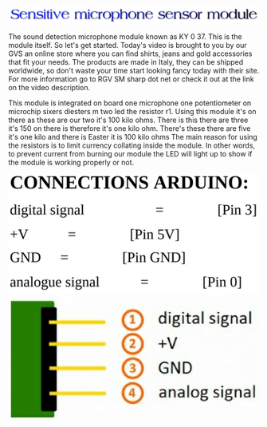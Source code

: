 ![](sensor1.png)

The sound detection microphone module known as KY 0 37. This is the module itself. So let's get started. Today's video is brought to you by our GVS an online store where you can find shirts, jeans and gold accessories that fit your needs. The products are made in Italy, they can be shipped worldwide, so don't waste your time start looking fancy today with their site. For more information go to RGV SM sharp dot net or check it out at the link on the video description.

This module is integrated on board one microphone one potentiometer on microchip sixers diesters m two led the resistor r1. Using this module it's on there as these are our two it's 100 kilo ohms. There is this there are three it's 150 on there is therefore it's one kilo ohm. There's these there are five it's one kilo and there is Easter it is 100 kilo ohms The main reason for using the resistors is to limit currency collating inside the module. In other words, to prevent current from burning our module the LED will light up to show if the module is working properly or not.

![](connectionsarduino2.PNG)
![](input2.PNG)

